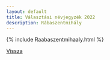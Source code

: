```yaml
---
layout: default
title: Választási névjegyzék 2022
description: Rábaszentmihály
---
```


{% include Raabaszentmihaaly.html %}

[Vissza](./)